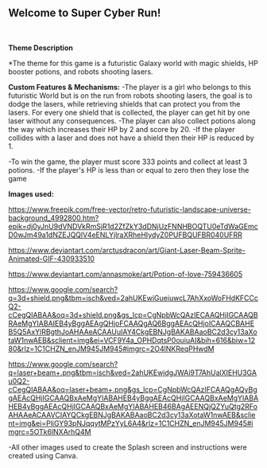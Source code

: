 ## Welcome to Super Cyber Run!

<br >

<strong>Theme Description</strong>


*The theme for this game is a futuristic Galaxy world with magic shields, HP booster potions, and robots shooting lasers.

**Custom  Features & Mechanisms:**
-The player is a girl who belongs to this futuristic World but is on the run from robots shooting lasers, the goal
is to dodge the lasers, while retrieving shields that can protect you from the lasers. For every one shield that is collected, the player can get hit by one laser without any consequences.
-The player can also collect potions along the way which increases their HP by 2 and score by 20.
-If the player collides with a laser and does not have a shield then their HP is reduced by 1.

-To win the game, the player must score 333 points and collect at least 3 potions.
-If the player's HP is less than or equal to zero then they lose the game 

**Images used:**

https://www.freepik.com/free-vector/retro-futuristic-landscape-universe-background_4992800.htm?epik=dj0yJnU9dVNDVkRmSjR1d2ZfZkY3dDNjUzFNNHBOQTU0eTdWaGEmcD0wJm49a1dNZEJQQlV4eENLYjlraXRheHIydyZ0PUFBQUFBR040UFRR

https://www.deviantart.com/arctusdracon/art/Giant-Laser-Beam-Sprite-Animated-GIF-430933510

https://www.deviantart.com/annasmoke/art/Potion-of-love-759436605

https://www.google.com/search?q=3d+shield.png&tbm=isch&ved=2ahUKEwiGueiuwcL7AhXxoWoFHdKFCCcQ2-cCegQIABAA&oq=3d+shield.png&gs_lcp=CgNpbWcQAzIECAAQHjIGCAAQBRAeMgYIABAIEB4yBggAEAgQHjoFCAAQgAQ6BggAEAcQHjoICAAQCBAHEB5Q5AxYlRBgthJoAHAAeACAAUuIAY4CkgEBNJgBAKABAaoBC2d3cy13aXotaW1nwAEB&sclient=img&ei=VCF9Y4a_OPHDqtsP0ouiuAI&bih=616&biw=1280&rlz=1C1CHZN_enJM945JM945#imgrc=2O4lNKReqPHwdM

https://www.google.com/search?q=laser+beam+.png&tbm=isch&ved=2ahUKEwjdgJWAi9T7AhUalXIEHU3GAu0Q2-cCegQIABAA&oq=laser+beam+.png&gs_lcp=CgNpbWcQAzIFCAAQgAQyBggAEAcQHjIGCAAQBxAeMgYIABAHEB4yBggAEAcQHjIGCAAQBxAeMgYIABAHEB4yBggAEAcQHjIGCAAQBxAeMgYIABAHEB46BAgAEENQjQZYuQtg2RFoAHAAeACAAVCIAYQCkgEBNJgBAKABAaoBC2d3cy13aXotaW1nwAEB&sclient=img&ei=PliGY93pNJqqytMPzYyL6A4&rlz=1C1CHZN_enJM945JM945#imgrc=5OTk6lNXArhQ4M

-All other images used to create the Splash screen and instructions were created using Canva.
